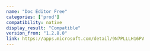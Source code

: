 ```yaml
---
name: "Doc Editor Free"
categories: ['prod']
compatibility: native
display_result: "Compatible"
version_from: "1.2.8.0"
link: https://apps.microsoft.com/detail/9N7PLLLH16PV
---
```

